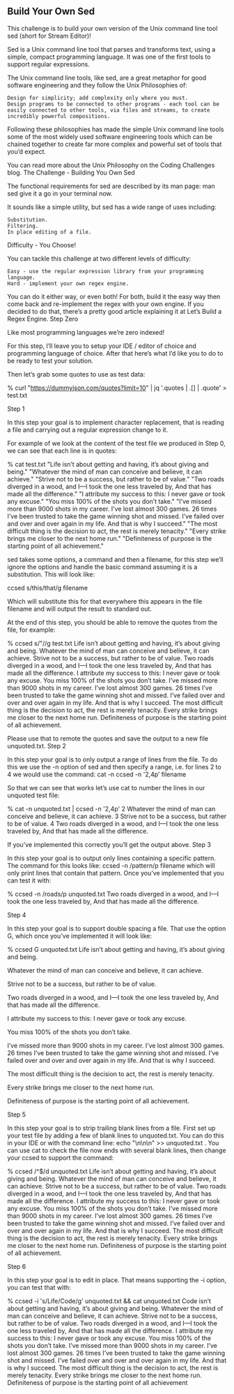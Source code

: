 ## Build Your Own Sed

This challenge is to build your own version of the Unix command line tool sed (short for Stream Editor)!

Sed is a Unix command line tool that parses and transforms text, using a simple, compact programming language. It was one of the first tools to support regular expressions.

The Unix command line tools, like sed, are a great metaphor for good software engineering and they follow the Unix Philosophies of:

    Design for simplicity; add complexity only where you must.
    Design programs to be connected to other programs - each tool can be easily connected to other tools, via files and streams, to create incredibly powerful compositions.

Following these philosophies has made the simple Unix command line tools some of the most widely used software engineering tools which can be chained together to create far more complex and powerful set of tools that you’d expect.

You can read more about the Unix Philosophy on the Coding Challenges blog.
The Challenge - Building You Own Sed

The functional requirements for sed are described by its man page: man sed give it a go in your terminal now.

It sounds like a simple utility, but sed has a wide range of uses including:

    Substitution.
    Filtering.
    In place editing of a file.

Difficulty - You Choose!

You can tackle this challenge at two different levels of difficulty:

    Easy - use the regular expression library from your programming language.
    Hard - implement your own regex engine.

You can do it either way, or even both! For both, build it the easy way then come back and re-implement the regex with your own engine. If you decided to do that, there’s a pretty good article explaining it at Let’s Build a Regex Engine.
Step Zero

Like most programming languages we’re zero indexed!

For this step, I’ll leave you to setup your IDE / editor of choice and programming language of choice. After that here’s what I’d like you to do to be ready to test your solution.

Then let’s grab some quotes to use as test data:

% curl "https://dummyjson.com/quotes?limit=10" | jq '.quotes | .[] | .quote' > test.txt

Step 1

In this step your goal is to implement character replacement, that is reading a file and carrying out a regular expression change to it.

For example of we look at the content of the test file we produced in Step 0, we can see that each line is in quotes:

% cat test.txt
"Life isn’t about getting and having, it’s about giving and being."
"Whatever the mind of man can conceive and believe, it can achieve."
"Strive not to be a success, but rather to be of value."
"Two roads diverged in a wood, and I—I took the one less traveled by, And that has made all the difference."
"I attribute my success to this: I never gave or took any excuse."
"You miss 100% of the shots you don’t take."
"I’ve missed more than 9000 shots in my career. I’ve lost almost 300 games. 26 times I’ve been trusted to take the game winning shot and missed. I’ve failed over and over and over again in my life. And that is why I succeed."
"The most difficult thing is the decision to act, the rest is merely tenacity."
"Every strike brings me closer to the next home run."
"Definiteness of purpose is the starting point of all achievement."

sed takes some options, a command and then a filename, for this step we’ll ignore the options and handle the basic command assuming it is a substitution. This will look like:

ccsed s/this/that/g filename

Which will substitute this for that everywhere this appears in the file filename and will output the result to standard out.

At the end of this step, you should be able to remove the quotes from the file, for example:

% ccsed s/\"//g test.txt
Life isn’t about getting and having, it’s about giving and being.
Whatever the mind of man can conceive and believe, it can achieve.
Strive not to be a success, but rather to be of value.
Two roads diverged in a wood, and I—I took the one less traveled by, And that has made all the difference.
I attribute my success to this: I never gave or took any excuse.
You miss 100% of the shots you don’t take.
I’ve missed more than 9000 shots in my career. I’ve lost almost 300 games. 26 times I’ve been trusted to take the game winning shot and missed. I’ve failed over and over and over again in my life. And that is why I succeed.
The most difficult thing is the decision to act, the rest is merely tenacity.
Every strike brings me closer to the next home run.
Definiteness of purpose is the starting point of all achievement.

Please use that to remote the quotes and save the output to a new file unquoted.txt.
Step 2

In this step your goal is to only output a range of lines from the file. To do this we use the -n option of sed and then specify a range, i.e. for lines 2 to 4 we would use the command: cat -n ccsed -n '2,4p’ filename

So that we can see that works let’s use cat to number the lines in our unquoted test file:

% cat -n unquoted.txt | ccsed -n '2,4p'
2	Whatever the mind of man can conceive and believe, it can achieve.
3	Strive not to be a success, but rather to be of value.
4	Two roads diverged in a wood, and I—I took the one less traveled by, And that has made all the difference.

If you’ve implemented this correctly you’ll get the output above.
Step 3

In this step your goal is to output only lines containing a specific pattern. The command for this looks like: ccsed -n /pattern/p filename which will only print lines that contain that pattern. Once you’ve implemented that you can test it with:

% ccsed -n /roads/p unquoted.txt
Two roads diverged in a wood, and I—I took the one less traveled by, And that has made all the difference.

Step 4

In this step your goal is to support double spacing a file. That use the option G, which once you’ve implemented it will look like:

% ccsed G unquoted.txt
Life isn’t about getting and having, it’s about giving and being.

Whatever the mind of man can conceive and believe, it can achieve.

Strive not to be a success, but rather to be of value.

Two roads diverged in a wood, and I—I took the one less traveled by, And that has made all the difference.

I attribute my success to this: I never gave or took any excuse.

You miss 100% of the shots you don’t take.

I’ve missed more than 9000 shots in my career. I’ve lost almost 300 games. 26 times I’ve been trusted to take the game winning shot and missed. I’ve failed over and over and over again in my life. And that is why I succeed.

The most difficult thing is the decision to act, the rest is merely tenacity.

Every strike brings me closer to the next home run.

Definiteness of purpose is the starting point of all achievement.

Step 5

In this step your goal is to strip trailing blank lines from a file. First set up your test file by adding a few of blank lines to unquoted.txt. You can do this in your IDE or with the command line: echo "\n\n\n" >> unquoted.txt . You can use cat to check the file now ends with several blank lines, then change your ccsed to support the command:

% ccsed /^$/d unquoted.txt
Life isn’t about getting and having, it’s about giving and being.
Whatever the mind of man can conceive and believe, it can achieve.
Strive not to be a success, but rather to be of value.
Two roads diverged in a wood, and I—I took the one less traveled by, And that has made all the difference.
I attribute my success to this: I never gave or took any excuse.
You miss 100% of the shots you don’t take.
I’ve missed more than 9000 shots in my career. I’ve lost almost 300 games. 26 times I’ve been trusted to take the game winning shot and missed. I’ve failed over and over and over again in my life. And that is why I succeed.
The most difficult thing is the decision to act, the rest is merely tenacity.
Every strike brings me closer to the next home run.
Definiteness of purpose is the starting point of all achievement.

Step 6

In this step your goal is to edit in place. That means supporting the -i option, you can test that with:

% ccsed -i 's/Life/Code/g' unquoted.txt && cat unquoted.txt
Code isn’t about getting and having, it’s about giving and being.
Whatever the mind of man can conceive and believe, it can achieve.
Strive not to be a success, but rather to be of value.
Two roads diverged in a wood, and I—I took the one less traveled by, And that has made all the difference.
I attribute my success to this: I never gave or took any excuse.
You miss 100% of the shots you don’t take.
I’ve missed more than 9000 shots in my career. I’ve lost almost 300 games. 26 times I’ve been trusted to take the game winning shot and missed. I’ve failed over and over and over again in my life. And that is why I succeed.
The most difficult thing is the decision to act, the rest is merely tenacity.
Every strike brings me closer to the next home run.
Definiteness of purpose is the starting point of all achievement
